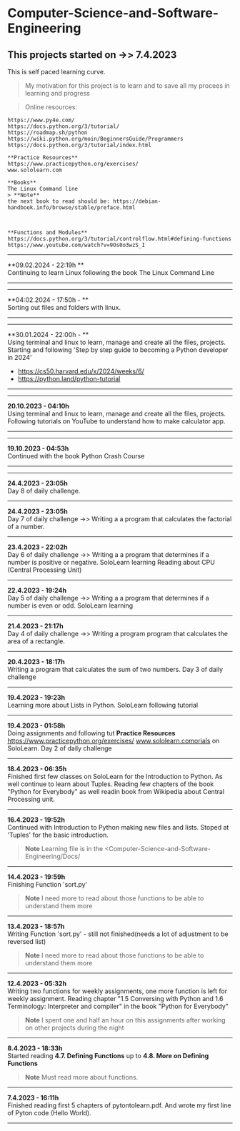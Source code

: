 # Computer-Science-and-Software-Engineering
## This projects started on ->> 7.4.2023 

This is self paced learning curve.

>   My motivation for this project is to learn and to save all my procees in learning and progress

>   Online resources:
 
    https://www.py4e.com/
    https://docs.python.org/3/tutorial/
    https://roadmap.sh/python
    https://wiki.python.org/moin/BeginnersGuide/Programmers
    https://docs.python.org/3/tutorial/index.html

    **Practice Resources**
    https://www.practicepython.org/exercises/
    www.sololearn.com

    **Books**
    The Linux Command line
    > **Note**   
    the next book to read should be: https://debian-handbook.info/browse/stable/preface.html



    **Functions and Modules**
    https://docs.python.org/3/tutorial/controlflow.html#defining-functions
    https://www.youtube.com/watch?v=9Os0o3wzS_I

---

  **09.02.2024 - 22:19h **  
Continuing to learn Linux following the book The Linux Command Line

---

---

  **04:02.2024 - 17:50h - **  
Sorting out files and folders with linux.

---

---

  **30.01.2024 - 22:00h - **  
Using terminal and linux to learn, manage and create all the files, projects.
Starting and following 'Step by step guide to becoming a Python developer in 2024'
- https://cs50.harvard.edu/x/2024/weeks/6/
- https://python.land/python-tutorial

---

---

  **20.10.2023 - 04:10h**  
Using terminal and linux to learn, manage and create all the files, projects.
Following tutorials on YouTube to understand how to make calculator app.

---

---

  **19.10.2023 - 04:53h**  
Continued with the book Python Crash Course 

---

---

  **24.4.2023 - 23:05h**  
Day 8 of daily challenge. 

---

  **24.4.2023 - 23:05h**  
Day 7 of daily challenge ->> Writing a a program that calculates the factorial of a number. 


---

  **23.4.2023 - 22:02h**  
Day 6 of daily challenge ->> Writing a a program that determines if a number is positive or negative. 
SoloLearn learning 
Reading about CPU (Central Processing Unit)

---

  **22.4.2023 - 19:24h**  
Day 5 of daily challenge ->> Writing a a program that determines if a number is even or odd. 
SoloLearn learning

---

  **21.4.2023 - 21:17h**  
Day 4 of daily challenge ->> Writing a program program that calculates the area of a rectangle. 

---

  **20.4.2023 - 18:17h**  
Writing a program that calculates the sum of two numbers. 
Day 3 of daily challenge

---

  **19.4.2023 - 19:23h**  
Learning more about Lists in Python. 
SoloLearn following tutorial

---

  **19.4.2023 - 01:58h**  
Doing assignments and following tut    **Practice Resources**
    https://www.practicepython.org/exercises/
    www.sololearn.comorials on SoloLearn. 
Day 2 of daily challenge

---

  **18.4.2023 - 06:35h**  
Finished first few classes on SoloLearn for the Introduction to Python. 
As well continue to learn about Tuples. 
Reading few chapters of the book "Python for Everybody" as well readin book from Wikipedia about Central Processing unit. 

---

  **16.4.2023 - 19:52h**  
Continued with Introduction to Python making new files and lists. 
Stoped at 'Tuples' for the basic introduction. 

> **Note** 
> Learning file is in the <Computer-Science-and-Software-Engineering/Docs/

---

  **14.4.2023 - 19:59h**  
Finishing Function 'sort.py' 

> **Note** 
> I need more to read about those functions to be able to understand them more

---

  **13.4.2023 - 18:57h**  
Writing Function 'sort.py' - still not finished(needs a lot of adjustment to be reversed list) 

> **Note** 
> I need more to read about those functions to be able to understand them more

---

  **12.4.2023 - 05:32h**  
Writing two functions for weekly assignments, one more function is left for weekly assignment.
Reading chapter "1.5 Conversing with Python and 1.6 Terminology: Interpreter and compiler" in the book "Python for Everybody" 

> **Note** 
> I spent one and half an hour on this assignments after working on other projects during the night

---

 **8.4.2023 - 18:33h**  
   Started reading  **4.7. Defining Functions**  up to **4.8. More on Defining Functions** 

> **Note** 
>  Must read more about functions.

---

   **7.4.2023 - 16:11h**  
    Finished reading first 5 chapters of pytontolearn.pdf. And wrote my first line of Pyton code (Hello World).

---
